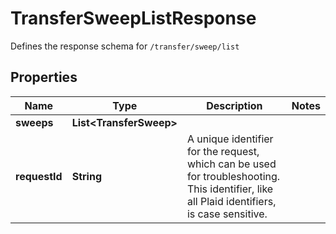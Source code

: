 

# TransferSweepListResponse

Defines the response schema for `/transfer/sweep/list`

## Properties

| Name | Type | Description | Notes |
|------------ | ------------- | ------------- | -------------|
|**sweeps** | **List&lt;TransferSweep&gt;** |  |  |
|**requestId** | **String** | A unique identifier for the request, which can be used for troubleshooting. This identifier, like all Plaid identifiers, is case sensitive. |  |



